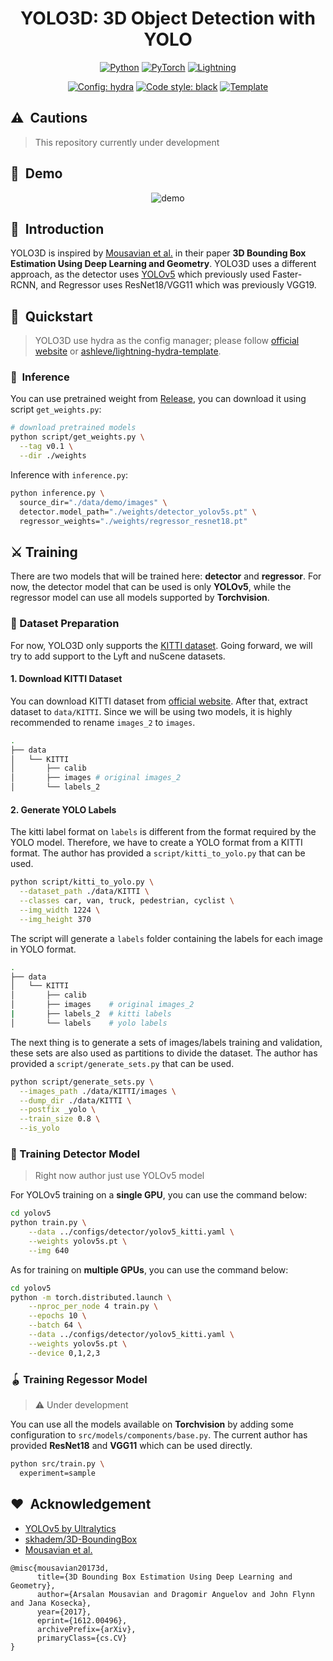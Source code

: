 <div align="center">

# YOLO3D: 3D Object Detection with YOLO

<a href="https://www.python.org/"><img alt="Python" src="https://img.shields.io/badge/-Python 3.8+-blue?style=flat&logo=python&logoColor=white"></a>
<a href="https://pytorch.org/get-started/locally/"><img alt="PyTorch" src="https://img.shields.io/badge/-PyTorch 1.8+-ee4c2c?style=flat&logo=pytorch&logoColor=white"></a>
<a href="https://pytorchlightning.ai/"><img alt="Lightning" src="https://img.shields.io/badge/-Lightning 1.5+-792ee5?style=flat&logo=pytorchlightning&logoColor=white"></a>

<a href="https://hydra.cc/"><img alt="Config: hydra" src="https://img.shields.io/badge/config-hydra 1.1-89b8cd?style=flat&labelColor=gray"></a>
<a href="https://black.readthedocs.io/en/stable/"><img alt="Code style: black" src="https://img.shields.io/badge/code%20style-black-black.svg?style=flat&labelColor=gray"></a>
<a href="https://github.com/ashleve/lightning-hydra-template"><img alt="Template" src="https://img.shields.io/badge/-Lightning--Hydra--Template-017F2F?style=flat&logo=github&labelColor=gray"></a><br>

</div>

## ⚠️&nbsp;&nbsp;Cautions
> This repository currently under development

## 📼&nbsp;&nbsp;Demo
<div align="center">

![demo](./docs/assets/demo.gif)

</div>

## 📌&nbsp;&nbsp;Introduction

YOLO3D is inspired by [Mousavian et al.](https://arxiv.org/abs/1612.00496) in their paper **3D Bounding Box Estimation Using Deep Learning and Geometry**. YOLO3D uses a different approach, as the detector uses [YOLOv5](https://github.com/ultralytics/yolov5) which previously used Faster-RCNN, and Regressor uses ResNet18/VGG11 which was previously VGG19.

## 🚀&nbsp;&nbsp;Quickstart
> YOLO3D use hydra as the config manager; please follow [official website](https://hydra.cc/) or [ashleve/lightning-hydra-template](https://github.com/ashleve/lightning-hydra-template).

### 🍿&nbsp;&nbsp;Inference
You can use pretrained weight from [Release](https://github.com/ruhyadi/yolo3d-lightning/releases), you can download it using script `get_weights.py`:
```bash
# download pretrained models
python script/get_weights.py \
  --tag v0.1 \
  --dir ./weights
```
Inference with `inference.py`:
```bash
python inference.py \
  source_dir="./data/demo/images" \
  detector.model_path="./weights/detector_yolov5s.pt" \
  regressor_weights="./weights/regressor_resnet18.pt"
```

## ⚔️ Training
There are two models that will be trained here: **detector** and **regressor**. For now, the detector model that can be used is only **YOLOv5**, while the regressor model can use all models supported by **Torchvision**.

### 💽 Dataset Preparation
For now, YOLO3D only supports the [KITTI dataset](http://www.cvlibs.net/datasets/kitti/). Going forward, we will try to add support to the Lyft and nuScene datasets.
#### 1. Download KITTI Dataset
You can download KITTI dataset from [official website](http://www.cvlibs.net/datasets/kitti/). After that, extract dataset to `data/KITTI`. Since we will be using two models, it is highly recommended to rename `images_2` to `images`.

```bash
.
├── data
│   └── KITTI
│       ├── calib
│       ├── images # original images_2
│       └── labels_2
```

#### 2. Generate YOLO Labels

The kitti label format on `labels` is different from the format required by the YOLO model. Therefore, we have to create a YOLO format from a KITTI format. The author has provided a `script/kitti_to_yolo.py` that can be used.

```bash
python script/kitti_to_yolo.py \
  --dataset_path ./data/KITTI \
  --classes car, van, truck, pedestrian, cyclist \
  --img_width 1224 \
  --img_height 370
```
The script will generate a `labels` folder containing the labels for each image in YOLO format.

```bash
.
├── data
│   └── KITTI
│       ├── calib
│       ├── images    # original images_2
|       ├── labels_2  # kitti labels
│       └── labels    # yolo labels
```

The next thing is to generate a sets of images/labels training and validation, these sets are also used as partitions to divide the dataset. The author has provided a `script/generate_sets.py` that can be used.

```bash
python script/generate_sets.py \
  --images_path ./data/KITTI/images \
  --dump_dir ./data/KITTI \
  --postfix _yolo \
  --train_size 0.8 \
  --is_yolo
```

### 🚀 Training Detector Model
> Right now author just use YOLOv5 model

For YOLOv5 training on a **single GPU**, you can use the command below:

```bash
cd yolov5
python train.py \
    --data ../configs/detector/yolov5_kitti.yaml \
    --weights yolov5s.pt \
    --img 640 
```

As for training on **multiple GPUs**, you can use the command below:

```bash
cd yolov5
python -m torch.distributed.launch \
    --nproc_per_node 4 train.py \
    --epochs 10 \
    --batch 64 \
    --data ../configs/detector/yolov5_kitti.yaml \
    --weights yolov5s.pt \
    --device 0,1,2,3
```

### 🪀 Training Regessor Model
> ⚠️ Under development

You can use all the models available on **Torchvision** by adding some configuration to `src/models/components/base.py`. The current author has provided **ResNet18** and **VGG11** which can be used directly.

```bash
python src/train.py \
  experiment=sample
```

## ❤️&nbsp;&nbsp;Acknowledgement

- [YOLOv5 by Ultralytics](https://github.com/ultralytics/yolov5)
- [skhadem/3D-BoundingBox](https://github.com/skhadem/3D-BoundingBox)
- [Mousavian et al.](https://arxiv.org/abs/1612.00496)
```
@misc{mousavian20173d,
      title={3D Bounding Box Estimation Using Deep Learning and Geometry}, 
      author={Arsalan Mousavian and Dragomir Anguelov and John Flynn and Jana Kosecka},
      year={2017},
      eprint={1612.00496},
      archivePrefix={arXiv},
      primaryClass={cs.CV}
}
```